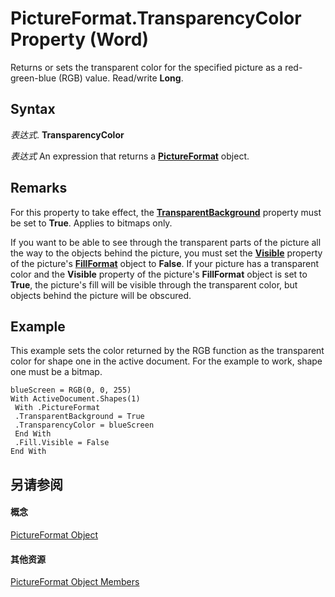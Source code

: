 
# PictureFormat.TransparencyColor Property (Word)

Returns or sets the transparent color for the specified picture as a red-green-blue (RGB) value. Read/write  **Long**.


## Syntax

 _表达式_. **TransparencyColor**

 _表达式_ An expression that returns a **[PictureFormat](79556e36-81bb-f8df-45ef-c040df709497.md)** object.


## Remarks

For this property to take effect, the  **[TransparentBackground](8cbc6da7-e3c9-6d42-de48-ae82b3e5ff00.md)** property must be set to **True**. Applies to bitmaps only.

If you want to be able to see through the transparent parts of the picture all the way to the objects behind the picture, you must set the  **[Visible](b502cfc8-3221-482c-6f5b-8502a52ef411.md)** property of the picture's **[FillFormat](39205d07-9e37-1be1-ec4a-93ba8bac2f26.md)** object to **False**. If your picture has a transparent color and the **Visible** property of the picture's **FillFormat** object is set to **True**, the picture's fill will be visible through the transparent color, but objects behind the picture will be obscured.


## Example

This example sets the color returned by the RGB function as the transparent color for shape one in the active document. For the example to work, shape one must be a bitmap.


```
blueScreen = RGB(0, 0, 255) 
With ActiveDocument.Shapes(1) 
 With .PictureFormat 
 .TransparentBackground = True 
 .TransparencyColor = blueScreen 
 End With 
 .Fill.Visible = False 
End With
```


## 另请参阅


#### 概念


[PictureFormat Object](79556e36-81bb-f8df-45ef-c040df709497.md)
#### 其他资源


[PictureFormat Object Members](http://msdn.microsoft.com/library/c69a5fdb-4cd7-ee90-c58c-a423741614d6%28Office.15%29.aspx)